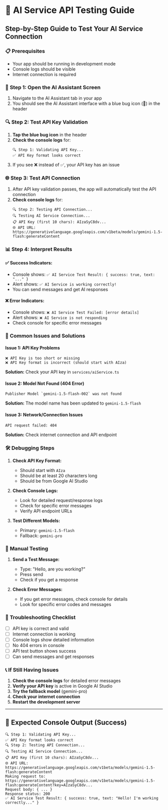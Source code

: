# 🔧 AI Service API Testing Guide

## Step-by-Step Guide to Test Your AI Service Connection

### 📋 **Prerequisites**
- Your app should be running in development mode
- Console logs should be visible
- Internet connection is required

### 🚀 **Step 1: Open the AI Assistant Screen**
1. Navigate to the AI Assistant tab in your app
2. You should see the AI Assistant interface with a blue bug icon (🐛) in the header

### 🔍 **Step 2: Test API Key Validation**
1. **Tap the blue bug icon** in the header
2. **Check the console logs** for:
   ```
   🔍 Step 1: Validating API Key...
   ✅ API Key format looks correct
   ```
3. If you see ❌ instead of ✅, your API key has an issue

### 🌐 **Step 3: Test API Connection**
1. After API key validation passes, the app will automatically test the API connection
2. **Check console logs** for:
   ```
   🔍 Step 2: Testing API Connection...
   🔍 Testing AI Service Connection...
   📋 API Key (first 10 chars): AIzaSyC8dv...
   🌐 API URL: https://generativelanguage.googleapis.com/v1beta/models/gemini-1.5-flash:generateContent
   ```

### 📊 **Step 4: Interpret Results**

#### ✅ **Success Indicators:**
- Console shows: `✅ AI Service Test Result: { success: true, text: "..." }`
- Alert shows: `✅ AI Service is working correctly!`
- You can send messages and get AI responses

#### ❌ **Error Indicators:**
- Console shows: `❌ AI Service Test Failed: [error details]`
- Alert shows: `❌ AI Service is not responding`
- Check console for specific error messages

### 🔧 **Common Issues and Solutions**

#### **Issue 1: API Key Problems**
```
❌ API Key is too short or missing
❌ API Key format is incorrect (should start with AIza)
```
**Solution:** Check your API key in `services/aiService.ts`

#### **Issue 2: Model Not Found (404 Error)**
```
Publisher Model `gemini-1.5-flash-002` was not found
```
**Solution:** The model name has been updated to `gemini-1.5-flash`

#### **Issue 3: Network/Connection Issues**
```
API request failed: 404
```
**Solution:** Check internet connection and API endpoint

### 🛠️ **Debugging Steps**

1. **Check API Key Format:**
   - Should start with `AIza`
   - Should be at least 20 characters long
   - Should be from Google AI Studio

2. **Check Console Logs:**
   - Look for detailed request/response logs
   - Check for specific error messages
   - Verify API endpoint URLs

3. **Test Different Models:**
   - Primary: `gemini-1.5-flash`
   - Fallback: `gemini-pro`

### 📱 **Manual Testing**

1. **Send a Test Message:**
   - Type: "Hello, are you working?"
   - Press send
   - Check if you get a response

2. **Check Error Messages:**
   - If you get error messages, check console for details
   - Look for specific error codes and messages

### 🔄 **Troubleshooting Checklist**

- [ ] API key is correct and valid
- [ ] Internet connection is working
- [ ] Console logs show detailed information
- [ ] No 404 errors in console
- [ ] API test button shows success
- [ ] Can send messages and get responses

### 📞 **If Still Having Issues**

1. **Check the console logs** for detailed error messages
2. **Verify your API key** is active in Google AI Studio
3. **Try the fallback model** (gemini-pro)
4. **Check your internet connection**
5. **Restart the development server**

---

## 🎯 **Expected Console Output (Success)**

```
🔍 Step 1: Validating API Key...
✅ API Key format looks correct
🔍 Step 2: Testing API Connection...
🔍 Testing AI Service Connection...
📋 API Key (first 10 chars): AIzaSyC8dv...
🌐 API URL: https://generativelanguage.googleapis.com/v1beta/models/gemini-1.5-flash:generateContent
Making request to: https://generativelanguage.googleapis.com/v1beta/models/gemini-1.5-flash:generateContent?key=AIzaSyC8dv...
Request body: { ... }
Response status: 200
✅ AI Service Test Result: { success: true, text: "Hello! I'm working correctly..." }
```
